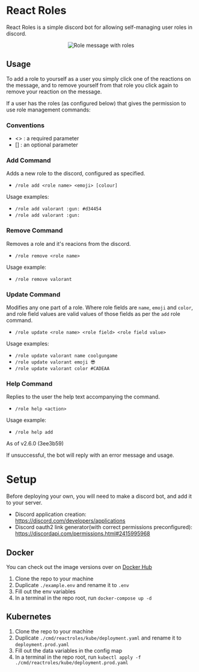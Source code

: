 # React Roles

React Roles is a simple discord bot for allowing self-managing user roles in discord.

<p align="center">
    <img src="https://user-images.githubusercontent.com/26305909/170378884-1969ed52-799a-4387-9beb-8187859c9750.png" alt="Role message with roles"/>
</p>

## Usage

To add a role to yourself as a user you simply click one of the reactions on the message, and to remove yourself from that role you click again to remove your reaction on the message.

If a user has the roles (as configured below) that gives the permission to use role management commands:

### Conventions

- <> : a required parameter
- [] : an optional parameter

### Add Command

Adds a new role to the discord, configured as specified.

- `/role add <role name> <emoji> [colour]`

Usage examples:

- `/role add valorant :gun: #d34454`
- `/role add valorant :gun:`

### Remove Command

Removes a role and it's reacions from the discord.

- `/role remove <role name>`

Usage example:

- `/role remove valorant`

### Update Command

Modifies any one part of a role.
Where role fields are `name`, `emoji` and `color`, and role field values are valid values of those fields as per the `add` role command.

- `/role update <role name> <role field> <role field value>`

Usage examples:

- `/role update valorant name coolgungame`
- `/role update valorant emoji 😎`
- `/role update valorant color #CADEAA`

### Help Command

Replies to the user the help text accompanying the command.

- `/role help <action>`

Usage example:

- `/role help add`

As of v2.6.0 (3ee3b59)

If unsuccessful, the bot will reply with an error message and usage.

# Setup

Before deploying your own, you will need to make a discord bot, and add it to your server.

- Discord application creation: https://discord.com/developers/applications
- Discord oauth2 link generator(with correct permissions preconfigured): https://discordapi.com/permissions.html#2415995968

## Docker

You can check out the image versions over on [Docker Hub](https://hub.docker.com/r/zaptross/reactroles)

1. Clone the repo to your machine
2. Duplicate `./example.env` and rename it to `.env`
3. Fill out the env variables
4. In a terminal in the repo root, run `docker-compose up -d`

## Kubernetes

1. Clone the repo to your machine
2. Duplicate `./cmd/reactroles/kube/deployment.yaml` and rename it to `deployment.prod.yaml`
3. Fill out the data variables in the config map
4. In a terminal in the repo root, run `kubectl apply -f ./cmd/reactroles/kube/deployment.prod.yaml`
